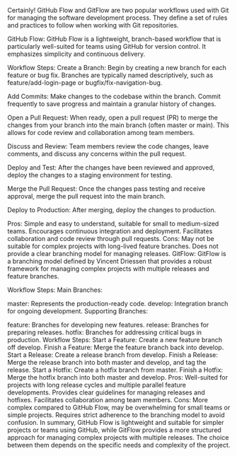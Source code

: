 
Certainly! GitHub Flow and GitFlow are two popular workflows used with Git for managing the software development process. They define a set of rules and practices to follow when working with Git repositories.

GitHub Flow:
GitHub Flow is a lightweight, branch-based workflow that is particularly well-suited for teams using GitHub for version control. It emphasizes simplicity and continuous delivery.

Workflow Steps:
Create a Branch: Begin by creating a new branch for each feature or bug fix. Branches are typically named descriptively, such as feature/add-login-page or bugfix/fix-navigation-bug.

Add Commits: Make changes to the codebase within the branch. Commit frequently to save progress and maintain a granular history of changes.

Open a Pull Request: When ready, open a pull request (PR) to merge the changes from your branch into the main branch (often master or main). This allows for code review and collaboration among team members.

Discuss and Review: Team members review the code changes, leave comments, and discuss any concerns within the pull request.

Deploy and Test: After the changes have been reviewed and approved, deploy the changes to a staging environment for testing.

Merge the Pull Request: Once the changes pass testing and receive approval, merge the pull request into the main branch.

Deploy to Production: After merging, deploy the changes to production.

Pros:
Simple and easy to understand, suitable for small to medium-sized teams.
Encourages continuous integration and deployment.
Facilitates collaboration and code review through pull requests.
Cons:
May not be suitable for complex projects with long-lived feature branches.
Does not provide a clear branching model for managing releases.
GitFlow:
GitFlow is a branching model defined by Vincent Driessen that provides a robust framework for managing complex projects with multiple releases and feature branches.

Workflow Steps:
Main Branches:

master: Represents the production-ready code.
develop: Integration branch for ongoing development.
Supporting Branches:

feature: Branches for developing new features.
release: Branches for preparing releases.
hotfix: Branches for addressing critical bugs in production.
Workflow Steps:
Start a Feature: Create a new feature branch off develop.
Finish a Feature: Merge the feature branch back into develop.
Start a Release: Create a release branch from develop.
Finish a Release: Merge the release branch into both master and develop, and tag the release.
Start a Hotfix: Create a hotfix branch from master.
Finish a Hotfix: Merge the hotfix branch into both master and develop.
Pros:
Well-suited for projects with long release cycles and multiple parallel feature developments.
Provides clear guidelines for managing releases and hotfixes.
Facilitates collaboration among team members.
Cons:
More complex compared to GitHub Flow, may be overwhelming for small teams or simple projects.
Requires strict adherence to the branching model to avoid confusion.
In summary, GitHub Flow is lightweight and suitable for simpler projects or teams using GitHub, while GitFlow provides a more structured approach for managing complex projects with multiple releases. The choice between them depends on the specific needs and complexity of the project.
